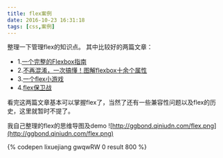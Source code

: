 ```yaml
---
title: flex案例
date: 2016-10-23 16:31:18
tags: [css,案例]
---
```

整理一下管理flex的知识点。
其中比较好的两篇文章：

* 1.[一个完整的Flexbox指南](http://www.w3cplus.com/css3/a-guide-to-flexbox.html)
* 2.[不再混淆，一次搞懂！图解flexbox十余个属性](http://shuiyi.io/#!/article/23)
* 3.[一个flex小游戏](http://flexboxfroggy.com/)
* 4.[flex保卫战](http://www.flexboxdefense.com/)

看完这两篇文章基本可以掌握flex了，当然了还有一些兼容性问题以及flex的历史，这里就暂时不提了。

<!--more-->

我自己整理的flex的思维导图及demo
![http://ggbond.qiniudn.com/flex.png](http://ggbond.qiniudn.com/flex.png)

{% codepen lixuejiang gwqwRW 0 result 800 %}

